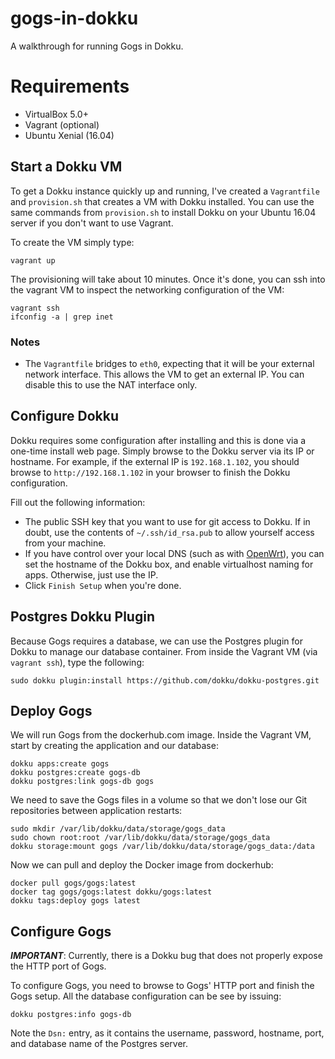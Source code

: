 # gogs-in-dokku

A walkthrough for running Gogs in Dokku.

# Requirements

* VirtualBox 5.0+
* Vagrant (optional)
* Ubuntu Xenial (16.04)

## Start a Dokku VM

To get a Dokku instance quickly up and running, I've created a `Vagrantfile` and `provision.sh` that creates a VM with Dokku installed.  You can use the same commands from `provision.sh` to install Dokku on your Ubuntu 16.04 server if you don't want to use Vagrant.

To create the VM simply type:

    vagrant up

The provisioning will take about 10 minutes.  Once it's done, you can ssh into the vagrant VM to inspect the networking configuration of the VM:

    vagrant ssh
    ifconfig -a | grep inet

### Notes

* The `Vagrantfile` bridges to `eth0`, expecting that it will be your external network interface.  This allows the VM to get an external IP.  You can disable this to use the NAT interface only.

## Configure Dokku

Dokku requires some configuration after installing and this is done via a one-time install web page.  Simply browse to the Dokku server via its IP or hostname.  For example, if the external IP is `192.168.1.102`, you should browse to `http://192.168.1.102` in your browser to finish the Dokku configuration.

Fill out the following information:
* The public SSH key that you want to use for git access to Dokku.  If in doubt, use the contents of `~/.ssh/id_rsa.pub` to allow yourself access from your machine.
* If you have control over your local DNS (such as with [OpenWrt](https://openwrt.org/)), you can set the hostname of the Dokku box, and enable virtualhost naming for apps.  Otherwise, just use the IP.
* Click `Finish Setup` when you're done.

## Postgres Dokku Plugin

Because Gogs requires a database, we can use the Postgres plugin for Dokku to manage our database container.  From inside the Vagrant VM (via `vagrant ssh`), type the following:

    sudo dokku plugin:install https://github.com/dokku/dokku-postgres.git


## Deploy Gogs

We will run Gogs from the dockerhub.com image.  Inside the Vagrant VM, start by creating the application and our database:

    dokku apps:create gogs
    dokku postgres:create gogs-db
    dokku postgres:link gogs-db gogs

We need to save the Gogs files in a volume so that we don't lose our Git repositories between application restarts:

    sudo mkdir /var/lib/dokku/data/storage/gogs_data
    sudo chown root:root /var/lib/dokku/data/storage/gogs_data
    dokku storage:mount gogs /var/lib/dokku/data/storage/gogs_data:/data

Now we can pull and deploy the Docker image from dockerhub:

    docker pull gogs/gogs:latest
    docker tag gogs/gogs:latest dokku/gogs:latest
    dokku tags:deploy gogs latest

## Configure Gogs

***IMPORTANT***: Currently, there is a Dokku bug that does not properly expose the HTTP port of Gogs.

To configure Gogs, you need to browse to Gogs' HTTP port and finish the Gogs setup.  All the database configuration can be see by issuing:

    dokku postgres:info gogs-db

Note the `Dsn:` entry, as it contains the username, password, hostname, port, and database name of the Postgres server.

